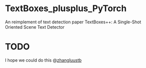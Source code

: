 # TextBoxes_plusplus_PyTorch
An reimplement of text detection paper TextBoxes++: A Single-Shot Oriented Scene Text Detector

# TODO
I hope we could do this @[zhangluustb](https://github.com/zhangluustb)
